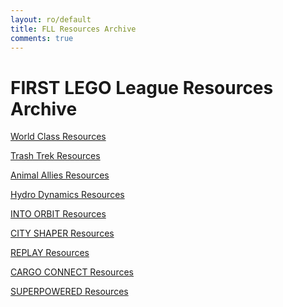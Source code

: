 ```yaml
---
layout: ro/default
title: FLL Resources Archive
comments: true
---
```


<div class="container">



<h1>FIRST LEGO League Resources Archive</h1>

<p> <a href="{{ site.baseurl }}/Resources/2014" class="btn btn-primary" role="button">World Class Resources</a></p>
<p> <a href="{{ site.baseurl }}/Resources/2015" class="btn btn-success" role="button">Trash Trek Resources</a></p>
<p> <a href="{{ site.baseurl }}/Resources/2016" class="btn btn-warning" role="button">Animal Allies Resources</a></p>
<p> <a href="{{ site.baseurl }}/Resources/2017" class="btn btn-info" role="button">Hydro Dynamics Resources</a></p>
<p> <a href="{{ site.baseurl }}/Resources/2018" class="btn btn-danger" role="button">INTO ORBIT Resources</a></p>
<p> <a href="{{ site.baseurl }}/Resources/2019" class="btn btn-primary" role="button">CITY SHAPER Resources</a></p>
<p> <a href="{{ site.baseurl }}/Resources/2020" class="btn btn-success" role="button">REPLAY Resources</a></p>
<p> <a href="{{ site.baseurl }}/Resources/2021" class="btn btn-warning" role="button">CARGO CONNECT Resources</a></p>
<p> <a href="{{ site.baseurl }}/Resources/2022" class="btn btn-info" role="button">SUPERPOWERED Resources</a></p>

</div>
